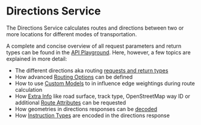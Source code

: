 # Directions Service

The Directions Service calculates routes and directions between two or more locations for different modes of transportation. 

A complete and concise overview of all request parameters and return types can be found in the [API Playground](https://openrouteservice.org/dev/#/api-docs/directions_service).
Here, however, a few topics are explained in more detail:

* The different directions aka routing [requests and return types](requests-and-return-types.md)
* How advanced [Routing Options](routing-options.md) can be defined
* How to use [Custom Models](custom-models.md) to in influence edge weightings during route calculation
* How [Extra Info](extra-info/index.md) like road surface, track type, OpenStreetMap way ID or additional [Route Attributes](route-attributes.md) can be requested
* How geometries in directions responses can be [decoded](geometry-decoding.md)
* How [Instruction Types](instruction-types.md) are encoded in the directions response
